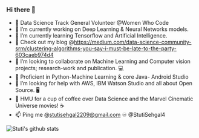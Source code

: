 ### Hi there 👋

- 🔰  Data Science Track General Volunteer @Women Who Code
- 🔭 I’m currently working on Deep Learning & Neural Networks models. 
- 🌱 I’m currently learning Tensorflow and Artificial Intelligence.
- 💨 Check out my blog @https://medium.com/data-science-community-srm/clustering-algorithms-you-say-i-must-be-late-to-the-party-603caeb974d4
- 👯 I’m looking to collaborate on Machine Learning and Computer vision projects; research-work and publication. 💻
- 🛄 Proficient in Python-Machine Learning & core Java- Android Studio
- 🤔 I’m looking for help with AWS, IBM Watson Studio and all about Open Source. 🖥
- 💬 HMU for a cup of coffee over Data Science and the Marvel Cinematic Universe movies! ☕
- 📫 Ping me @stutisehgal2209@gmail.com ♾ 
             @StutiSehgal4 
             
 ![Stuti's github stats](https://github-readme-stats.vercel.app/api?username=stutisehgal&show_icons=true&theme=radical)

